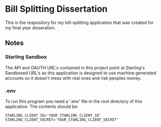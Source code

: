 # Bill Splitting Dissertation

This is the respository for my bill-splitting application that was created for my final year disseration.

## Notes

### Starling Sandbox
The API and OAUTH URL's contained in this project point at Starling's Sandboxed URL's as this application is designed to use machine generated accounts so it doesn't mess with real ones and risk peoples money.

### .env
To run this program you need a '.env' file in the root directory of this application.
The contents should be:
```
STARLING_CLIENT_ID='YOUR_STARLING_CLIENT_ID'
STARLING_CLIENT_SECRET='YOUR_STARLING_CLIENT_SECRET'
```
